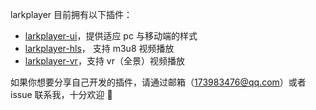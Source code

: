 larkplayer 目前拥有以下插件：

* [larkplayer-ui](https://github.com/dblate/larkplayer-ui)，提供适应 pc 与移动端的样式
* [larkplayer-hls](https://github.com/dblate/larkplayer-hls)， 支持 m3u8 视频播放
* [larkplayer-vr](https://github.com/dblate/larkplayer-vr)，支持 vr（全景）视频播放

如果你想要分享自己开发的插件，请通过邮箱（173983476@qq.com）或者 issue 联系我，十分欢迎 👏 